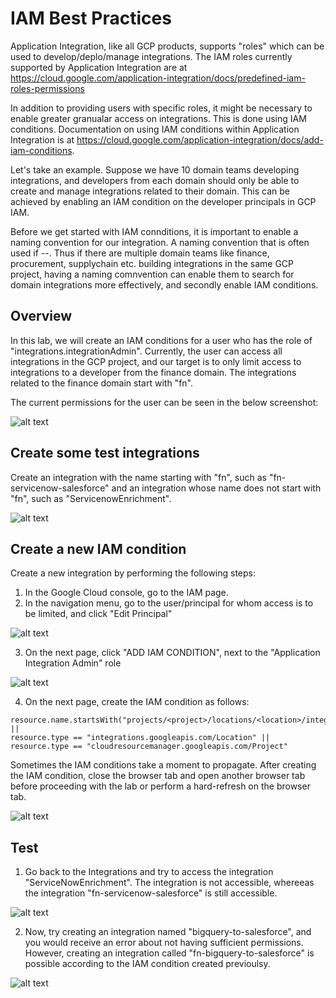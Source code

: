 # IAM Best Practices

Application Integration, like all GCP products, supports "roles" which can be used to develop/deplo/manage integrations. The IAM roles currently supported by Application Integration are at https://cloud.google.com/application-integration/docs/predefined-iam-roles-permissions

In addition to providing users with specific roles, it might be necessary to enable greater granualar access on integrations. This is done using IAM conditions. Documentation on using IAM conditions within Application Integration is at https://cloud.google.com/application-integration/docs/add-iam-conditions.

Let's take an example. Suppose we have 10 domain teams developing integrations, and developers from each domain should only be able to create and manage integrations related to their domain. This can be achieved by enabling an IAM condition on the developer principals in GCP IAM.

Before we get started with IAM connditions, it is important to enable a naming convention for our integration. A naming convention that is often used if <domain>-<sourcesystem>-<targetsystem>. Thus if there are multiple domain teams like finance, procurement, supplychain etc. building integrations in the same GCP project, having a naming comnvention can enable them to search for domain integrations more effectively, and secondly enable IAM conditions.

## Overview

In this lab, we will create an IAM conditions for a user who has the role of "integrations.integrationAdmin". Currently, the user can access all integrations in the GCP project, and our target is to only limit access to integrations to a developer from the finance domain. The integrations related to the finance domain start with "fn".

The current permissions for the user can be seen in the below screenshot:

![alt text](images/originalpermissions.png)

## Create some test integrations

Create an integration with the name starting with "fn", such as "fn-servicenow-salesforce" and an integration whose name does not start with "fn", such as "ServicenowEnrichment".

![alt text](images/Integrations.png)

## Create a new IAM condition 

Create a new integration by  performing the following steps:

1. In the Google Cloud console, go to the IAM page.
2. In the navigation menu, go to the user/principal for whom access is to be limited, and click "Edit Principal"

![alt text](images/EditPrincipal.png)

3. On the next page, click "ADD IAM CONDITION", next to the "Application Integration Admin" role

![alt text](images/addIAMcondition.png)

4. On the next page, create the IAM condition as follows:
```
resource.name.startsWith("projects/<project>/locations/<location>/integrations/fn") ||
resource.type == "integrations.googleapis.com/Location" ||
resource.type == "cloudresourcemanager.googleapis.com/Project"
```

Sometimes the IAM conditions take a moment to propagate. After creating the IAM condition, close the browser tab and open another browser tab before proceeding with the lab or perform a hard-refresh on the browser tab.


![alt text](images/IAMconditioncontent.png)

## Test

1. Go back to the Integrations and try to access the integration "ServiceNowEnrichment". The integration is not accessible, whereeas the integration "fn-servicenow-salesforce" is still accessible.

![alt text](images/IntegrationUnaccesible.png)

2. Now, try creating an integration named "bigquery-to-salesforce", and you would receive an error about not having sufficient permissions. However, creating an integration called "fn-bigquery-to-salesforce" is possible according to the IAM condition created previoulsy.

![alt text](images/CannotCreateIntegration.png)
